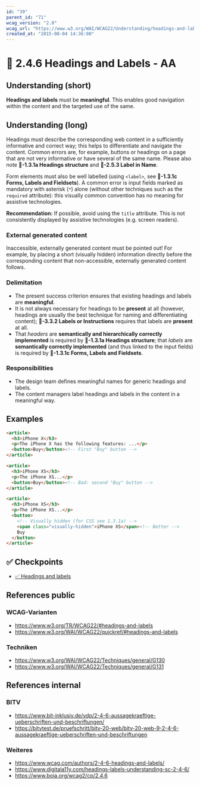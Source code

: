 ```yaml
---
id: "39"
parent_id: "71"
wcag_version: "2.0"
wcag_url: "https://www.w3.org/WAI/WCAG22/Understanding/headings-and-labels.html"
created_at: "2015-08-04 14:36:00"
---
```


# 📜 2.4.6 Headings and Labels - AA

## Understanding (short)

**Headings and labels** must be **meaningful**. This enables good navigation within the content and the targeted use of the same.

## Understanding (long)

Headings must describe the corresponding web content in a sufficiently informative and correct way; this helps to differentiate and navigate the content. Common errors are, for example, buttons or headings on a page that are not very informative or have several of the same name. Please also note **📜-1.3.1a Headings structure** and **📜-2.5.3 Label in Name**.

Form elements must also be well labelled (using `<label>`, see **📜-1.3.1c Forms, Labels and Fieldsets**). A common error is input fields marked as mandatory with asterisk (`*`) alone (without other techniques such as the `required` attribute): this visually common convention has no meaning for assistive technologies.

**Recommendation:** If possible, avoid using the `title` attribute. This is not consistently displayed by assistive technologies (e.g. screen readers).



### External generated content

Inaccessible, externally generated content must be pointed out! For example, by placing a short (visually hidden) information directly before the corresponding content that non-accessible, externally generated content follows.

### Delimitation

- The present success criterion ensures that existing headings and labels are **meaningful**.
- It is not always necessary for headings to be **present** at all (however, headings are usually the best technique for naming and differentiating content); **📜-3.3.2 Labels or Instructions** requires that labels are **present** at all.
- That _headers_ are **semantically and hierarchically correctly implemented** is required by **📜-1.3.1a Headings structure**; that _labels_ are **semantically correctly implemented** (and thus linked to the input fields) is required by **📜-1.3.1c Forms, Labels and Fieldsets**.

### Responsibilities

- The design team defines meaningful names for generic headings and labels.
- The content managers label headings and labels in the content in a meaningful way.

## Examples

```html
<article>
  <h3>iPhone X</h3>
  <p>The iPhone X has the following features: ...</p>
  <button>Buy</button><!-- First "Buy" button -->
</article>

<article>
  <h3>iPhone XS</h3>
  <p>The iPhone XS...</p>
  <button>Buy</button><!-- Bad: second "Buy" button -->
</article>

<article>
  <h3>iPhone XS</h3>
  <p>The iPhone XS...</p>
  <button>
    <!-- Visually hidden (for CSS see 1.3.1a) -->
    <span class="visually-hidden">iPhone XS</span><!-- Better -->
    Buy
  </button>
</article>
```

## ✅ Checkpoints

- [✅ Headings and labels](headings-and-labels)

## References public

### WCAG-Varianten
- <https://www.w3.org/TR/WCAG22/#headings-and-labels>
- <https://www.w3.org/WAI/WCAG22/quickref/#headings-and-labels>

### Techniken
- <https://www.w3.org/WAI/WCAG22/Techniques/general/G130>
- <https://www.w3.org/WAI/WCAG22/Techniques/general/G131>

## References internal

### BITV
- <https://www.bit-inklusiv.de/vdp/2-4-6-aussagekraeftige-ueberschriften-und-beschriftungen/>
- <https://bitvtest.de/pruefschritt/bitv-20-web/bitv-20-web-9-2-4-6-aussagekraeftige-ueberschriften-und-beschriftungen>

### Weiteres
- <https://www.wcag.com/authors/2-4-6-headings-and-labels/>
- <https://www.digitala11y.com/headings-labels-understanding-sc-2-4-6/>
- <https://www.boia.org/wcag2/cp/2.4.6>